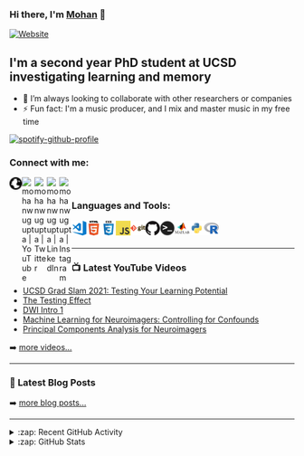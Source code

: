 ### Hi there, I'm [Mohan][website] 👋

[![Website](https://img.shields.io/website?label=mohanwugupta.com&style=for-the-badge&url=https%3A%2F%2Fmohanwugupta.com)](https://www.mohanwugupta.com/)

## I'm a second year PhD student at UCSD investigating learning and memory

- 👯 I’m always looking to collaborate with other researchers or companies
- ⚡ Fun fact: I'm a music producer, and I mix and master music in my free time 


[![spotify-github-profile](https://spotify-github-profile.vercel.app/api/view?uid=124816350&cover_image=true&theme=novatorem)](https://spotify-github-profile.vercel.app/api/view?uid=124816350&redirect=true)

### Connect with me:

[<img align="left" alt="mohanwugupta.com" width="22px" src="https://raw.githubusercontent.com/iconic/open-iconic/master/svg/globe.svg" />][website]
[<img align="left" alt="mohanwugupta | YouTube" width="22px" src="https://cdn.jsdelivr.net/npm/simple-icons@v3/icons/youtube.svg" />][youtube]
[<img align="left" alt="mohanwugupta | Twitter" width="22px" src="https://cdn.jsdelivr.net/npm/simple-icons@v3/icons/twitter.svg" />][twitter]
[<img align="left" alt="mohanwugupta | LinkedIn" width="22px" src="https://cdn.jsdelivr.net/npm/simple-icons@v3/icons/linkedin.svg" />][linkedin]
[<img align="left" alt="mohanwugupta | Instagram" width="22px" src="https://cdn.jsdelivr.net/npm/simple-icons@v3/icons/instagram.svg" />][instagram]

<br />

### Languages and Tools:

<img align="left" alt="Visual Studio Code" width="26px" src="https://raw.githubusercontent.com/github/explore/80688e429a7d4ef2fca1e82350fe8e3517d3494d/topics/visual-studio-code/visual-studio-code.png" />
<img align="left" alt="HTML5" width="26px" src="https://raw.githubusercontent.com/github/explore/80688e429a7d4ef2fca1e82350fe8e3517d3494d/topics/html/html.png" />
<img align="left" alt="CSS3" width="26px" src="https://raw.githubusercontent.com/github/explore/80688e429a7d4ef2fca1e82350fe8e3517d3494d/topics/css/css.png" />
<img align="left" alt="JavaScript" width="26px" src="https://raw.githubusercontent.com/github/explore/80688e429a7d4ef2fca1e82350fe8e3517d3494d/topics/javascript/javascript.png" />
<img align="left" alt="Git" width="26px" src="https://raw.githubusercontent.com/github/explore/80688e429a7d4ef2fca1e82350fe8e3517d3494d/topics/git/git.png" />
<img align="left" alt="GitHub" width="26px" src="https://raw.githubusercontent.com/github/explore/78df643247d429f6cc873026c0622819ad797942/topics/github/github.png" />
<img align="left" alt="Terminal" width="26px" src="https://raw.githubusercontent.com/github/explore/80688e429a7d4ef2fca1e82350fe8e3517d3494d/topics/terminal/terminal.png" />
<img align="left" alt="Terminal" width="26px" src="https://raw.githubusercontent.com/github/explore/80688e429a7d4ef2fca1e82350fe8e3517d3494d/topics/matlab/matlab.png" />
<img align="left" alt="Terminal" width="26px" src="https://raw.githubusercontent.com/github/explore/80688e429a7d4ef2fca1e82350fe8e3517d3494d/topics/python/python.png" />
<img align="left" alt="Terminal" width="26px" src="https://raw.githubusercontent.com/github/explore/80688e429a7d4ef2fca1e82350fe8e3517d3494d/topics/r/r.png" />
<br />
<br />

---

### 📺 Latest YouTube Videos

<!-- YOUTUBE:START -->
- [UCSD Grad Slam 2021: Testing Your Learning Potential](https://www.youtube.com/watch?v=WmSNjTTj75k)
- [The Testing Effect](https://www.youtube.com/watch?v=A-k2lbc401E)
- [DWI Intro 1](https://www.youtube.com/watch?v=3t_XbUWBArg)
- [Machine Learning for Neuroimagers: Controlling for Confounds](https://www.youtube.com/watch?v=uEM9SUm2PBY)
- [Principal Components Analysis for Neuroimagers](https://www.youtube.com/watch?v=2sm62hb3_Cg)
<!-- YOUTUBE:END -->

➡️ [more videos...](https://www.youtube.com/channel/UCEdMuPFqjP34pJe9RwJwOhA)

---

### 📕 Latest Blog Posts

<!-- BLOG-POST-LIST:START -->
<!-- BLOG-POST-LIST:END -->

➡️ [more blog posts...](https://www.mohanwugupta.com/)

---

<details>
  <summary>:zap: Recent GitHub Activity</summary>
  
<!--START_SECTION:activity-->
<!--END_SECTION:activity-->

</details>

<details>
  <summary>:zap: GitHub Stats</summary>

  <img align="left" alt="mohanwugupta's GitHub Stats" src="https://github-readme-stats.vercel.app/api?username=mohanwugupta&show_icons=true&theme=cobalt&hide=contribs,prs&count_private=true" />
</details>

[website]: https://www.mohanwugupta.com/post/
[twitter]: https://twitter.com/neuro_mo
[youtube]: https://www.youtube.com/channel/UCEdMuPFqjP34pJe9RwJwOhA
[instagram]: https://instagram.com/wugupta
[linkedin]: https://www.linkedin.com/in/mohan-gupta-40870872/

